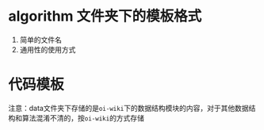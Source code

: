 # algorithm 文件夹下的模板格式
1. 简单的文件名
2. 通用性的使用方式
# 代码模板
注意：data文件夹下存储的是`oi-wiki`下的数据结构模块的内容，对于其他数据结构和算法混淆不清的，按`oi-wiki`的方式存储